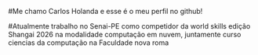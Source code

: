#Me chamo Carlos Holanda e esse é o meu perfil no github!

#Atualmente trabalho no Senai-PE como competidor da world skills edição Shangai 2026 na modalidade computação em nuvem, juntamente curso ciencias da computação na Faculdade nova roma

<!--
**CarlosHoland4/carlosholand4** is a ✨ _special_ ✨ repository because its `README.md` (this file) appears on your GitHub profile.

Here are some ideas to get you started:

- 🔭 I’m currently working on ...
- 🌱 I’m currently learning ...
- 👯 I’m looking to collaborate on ...
- 🤔 I’m looking for help with ...
- 💬 Ask me about ...
- 📫 How to reach me: ...
- 😄 Pronouns: ...
- ⚡ Fun fact: ...
-->
